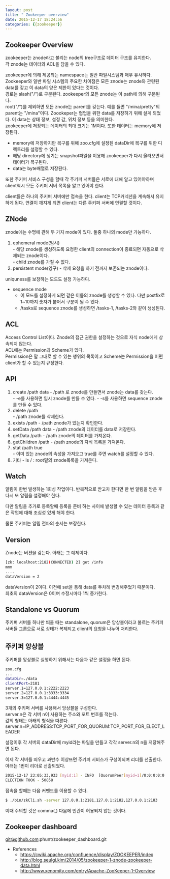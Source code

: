 ```yaml
---
layout: post
title: " Zookeeper overview"
date: 2015-12-17 18:24:56
categories: {{zookeeper}}
---
```


## **Zookeeper Overview**
zookeeper는 znode라고 불리는 node의 tree구조로 데이터 구조를 유지한다.  
각 znode는 데이터와 ACL을 담을 수 있다. 

zookeeper에 의해 제공되는 namespace는 일반 파일시스템과 매우 유사하다.   
Zookeeper와 일반 파일 시스템의 주요한 차이점은 모든 znode는 znode와 관련된 data를 갖고 이 data의 양은 제한이 있다는 것이다.  
경로는 slash("/")로 구분된다. zookeeper의 모든 znode는 이 path에 의해 구분된다.  
root("/")를 제외하면 모든 znode는 parent를 갖는다. 예를 들면 "/mina/pretty"의 parent는 "/mina"이다.
Zoookeper는 협업을 위한 data를 저장하기 위해 설계 되었다. 이 data는 상태 정보, 설정 값, 위치 정보 등을 의미한다.  
zookeeper에 저장되는 데이터의 최대 크기는 1M이다. 또한 데이터는 memory에 저장된다. 
  - memory에 저장하지만 복구를 위해 zoo.cfg에 설정된 dataDir에 복구를 위한 디렉토리를 설정할 수 있다.  
  - 해당 directory에 생기는 snapshot파일을 이용해 zookeeper가 다시 올라오면서 데이터가 복구된다.  
  - data는 byte배열로 저장된다.  

또한 주키퍼 서비스 구성을 할때 각 주키퍼 서버들은 서로에 대해 알고 있어야하며 client역시 모든 주키퍼 서버 목록을 알고 있어야 한다.  

client들은 하나의 주키퍼 서버에만 접속을 한다. client는 TCP커넥션을 계속해서 유지하게 된다. 연결이 깨지게 되면 client는
다른 주키퍼 서버에 연결할 것이다. 

## **ZNode**  
znode에는 수명에 관해 두 가지 mode이 있다. 둘중 하나의 mode만 가능하다.    

  1. ephemeral mode(임시)  
    - 해당 znode를 생성하도록 요청한 client의 connection이 종료되면 자동으로 삭제되는 znode이다.   
    - child znode를 가질 수 없다. 
  2. persistent mode(영구)
    - 삭제 요청을 하기 전까지 보존되는 znode이다.  

uniquness를 보장하는 모드도 설정 가능하다.  

  - sequence mode  
    - 이 모드를 설정하게 되면 같은 이름의 znode를 생성할 수 있다.  다만 postfix로 1~10까지 숫자가 붙어서 구분이 될 수 있다.  
    - /tasks로 sequence znode를 생성하면 /tasks-1, /tasks-2와 같이 생성된다.  

## **ACL**  
Access Control List이다.
Znode의 접근 권한을 설정하는 것으로 자식 node에게 상속되지 않는다.  
ACL에는 Permission과 Scheme가 있다.  
Permission은 말 그대로 할 수 있는 행위의 목록이고 Scheme는 Permission을 어떤 client가 할 수 있는지 규정한다.  


## **API**  
  1. create /path data
    - /path 로 znode를 만들면서 znode는 data를 갖는다.  
    - -e를 사용하면 임시 znode를 만들 수 있다. 
    - -s를 사용하면 sequence znode를 만들 수 있다.  
  2. delete /path  
    - /path znode를 삭제한다.
  3. exists /path
    - /path znode가 있는지 확인한다. 
  4. setData /path data
    - /path znode의 데이터를 data로 저장한다.
  5. getData /path
    - /path znode의 데이터를 가져온다. 
  6. getChildren /path
    - /path znode의 자식 목록을 가져온다. 
  7. stat /path true  
    - 이미 있는 znode의 속성을 가져오고 true를 주면 watch를 설정할 수 있다.  
  7. 기타
    - ls / : root밑의 znode목록을 가져온다. 
      

## **Watch**  
알림이 한번 발생하는 1회성 작업이다.  반복적으로 받고자 한다면 한 번 알림을 받은 후 다시 또 알림을 설정해야 한다.  

다만 알림을 추가로 등록할때 등록을 준비 하는 사이에 발생할 수 있는 데이터 등록과 같은 작업에 대해 조심성 있게 해야 한다.  

물론 주키퍼는 알림 전파의 순서는 보장한다.  

## **Version**  
Znode는 버젼을 갖는다. 아래는 그 예제이다.  

```bash
[zk: localhost:2182(CONNECTED) 2] get /info
mmm
....
dataVersion = 2

```

dataVersion이 2이다. 이전에 set을 통해 data를 두차례 변경해주었기 때문이다.   
최초의 dataVersion은 0이며 수정시마다 1씩 증가한다.  

## **Standalone vs Quorum**  
주키퍼 서버를 하나만 띄울 때는 standalone, quorum은 앙상블이라고 불르는 주키퍼 서버들 그룹으로 서로 상태가 복제되고 client의 요청을 나누어 처리한다. 

## **주키퍼 앙상블**   
주키퍼를 앙상블로 실행하기 위해서는 다음과 같은 설정을 하면 된다.  

```bash
zoo.cfg
...
dataDir=./data
clientPort=2181
server.1=127.0.0.1:2222:2223
server.2=127.0.0.1:3333:3334
server.3=127.0.0.1:4444:4445
```

3개의 주키퍼 서버를 사용해서 앙상블을 구성한다.  
server.n은 각 서버 n이 사용하는 주소와 포트 번호를 적는다.  
값의 형태는 아래의 형식을 따른다.  
server.n=IP_ADDRESS:TCP_PORT_FOR_QUORUM:TCP_PORT_FOR_ELECT_LEADER

설정이후 각 서버의 dataDir에 myid라는 파일을 만들고 각각 server.n의 n을 저장해주면 된다.  

이제 각 서버를 띄우고 과반수 이상뜨면 주키퍼 서비스가 구성이되며 리더를 선출한다.  
아래는 1번이 리더로 선출되었다.  

```bash
2015-12-17 23:05:33,933 [myid:1] - INFO  [QuorumPeer[myid=1]/0:0:0:0:0:0:0:0:2181:Follower@63] - FOLLOWING - LEADER
ELECTION TOOK - 50858
```

접속을 할때는 다음 커맨드를 이용할 수 있다.  

```bash
$ ./bin/zkCli.sh -server 127.0.0.1:2181,127.0.1:2182,127.0.0.1:2183
``` 

이때 주의할 것은 comma(,) 다음에 빈칸이 허용되지 않는 것이다.  

## **Zookeeper dashboard**  
git@github.com:phunt/zookeeper_dashboard.git


- References
  - https://cwiki.apache.org/confluence/display/ZOOKEEPER/index
  - http://blog.seulgi.kim/2014/05/zookeeper-1-znode-zookeeper-data.html
  - http://www.xenomity.com/entry/Apache-ZooKeeper-1-Overview
